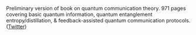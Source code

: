 
Preliminary version of book on quantum communication theory. 971 pages covering basic quantum information, quantum entanglement entropy/distillation, & feedback-assisted quantum communication protocols. ([Twitter](https://twitter.com/JoshuahHeath/status/1326684189178146816))

